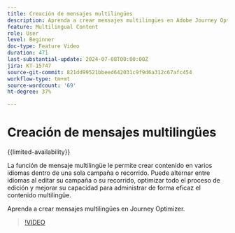 ```yaml
---
title: Creación de mensajes multilingües
description: Aprenda a crear mensajes multilingües en Adobe Journey Optimizer.
feature: Multilingual Content
role: User
level: Beginner
doc-type: Feature Video
duration: 471
last-substantial-update: 2024-07-08T00:00:00Z
jira: KT-15747
source-git-commit: 821dd99521bbeed642031c9f9d6a312c67afc454
workflow-type: tm+mt
source-wordcount: '69'
ht-degree: 37%

---
```



# Creación de mensajes multilingües

{{limited-availability}}

La función de mensaje multilingüe le permite crear contenido en varios idiomas dentro de una sola campaña o recorrido. Puede alternar entre idiomas al editar su campaña o su recorrido, optimizar todo el proceso de edición y mejorar su capacidad para administrar de forma eficaz el contenido multilingüe.

Aprenda a crear mensajes multilingües en Journey Optimizer.

>[!VIDEO](https://video.tv.adobe.com/v/3430921/?learn=on)
